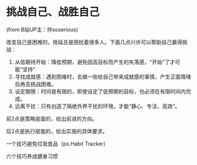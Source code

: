 # 挑战自己、战胜自己

(from B站UP主：帅soserious)

改变自己是困难的，拖延总是困扰着很多人。下面几点兴许可以帮助自己赢得挑战：

1. 从低期待开始：降低预期，避免因高目标而产生的失落感，“开始”了才可能“坚持”
2. 寻找成就感：遇到困难时，去做一些给自己带来成就感的事情，产生正面情绪后再去挑战困难。
3. 设定期限：时间是有限的，即使设定了低预期的目标，也必须在有限时间内完成。
4. 远离干扰：只有创造了隔绝外界干扰的环境，才能“静心、专注、高效”。

前2点是策略层面的，给出前进的方向。

后2点是执行层面的，给出实施的具体要求。









一个技巧避免垃圾食品（ps.Habit Tracker）

六个技巧养成健身习惯